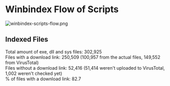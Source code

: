 # Winbindex Flow of Scripts

![winbindex-scripts-flow.png](winbindex-scripts-flow.png)

## Indexed Files

<!--FileStats-->
Total amount of exe, dll and sys files: 302,925  
Files with a download link: 250,509 (100,957 from the actual files, 149,552 from VirusTotal)  
Files without a download link: 52,416 (51,414 weren't uploaded to VirusTotal, 1,002 weren't checked yet)  
% of files with a download link: 82.7  
<!--/FileStats-->
